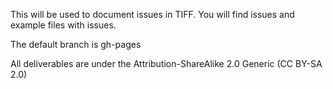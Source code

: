 This will be used to document issues in TIFF. You will find issues and example files with issues.

The default branch is gh-pages

All deliverables are under the Attribution-ShareAlike 2.0 Generic (CC BY-SA 2.0)
